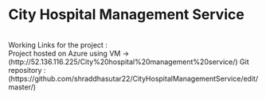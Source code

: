<h1>City Hospital Management Service</h1><br>
Working Links for the project : <br>
Project hosted on Azure using VM ->(http://52.136.116.225/City%20hospital%20management%20service/)
Git repository : (https://github.com/shraddhasutar22/CityHospitalManagementService/edit/master/)
